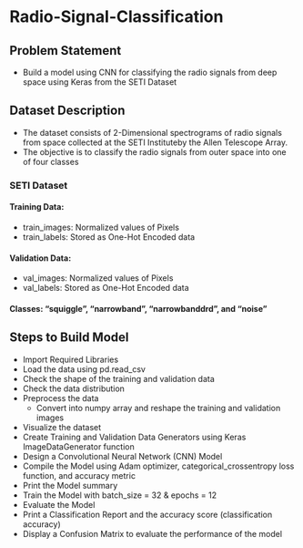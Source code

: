 # Radio-Signal-Classification

## Problem Statement
* Build a model using CNN for classifying the radio signals from deep space using Keras from the SETI Dataset

## Dataset Description
* The dataset consists of 2-Dimensional spectrograms of radio signals from space collected at the SETI Instituteby the Allen Telescope Array.
* The objective is to classify the radio signals from outer space into one of four classes
### SETI Dataset
#### Training Data:
   * train_images: Normalized values of Pixels 
   * train_labels: Stored as One-Hot Encoded data
#### Validation Data: 
   * val_images: Normalized values of Pixels 
   * val_labels: Stored as One-Hot Encoded data
#### Classes: “squiggle”, “narrowband”, “narrowbanddrd”, and “noise”

## Steps to Build Model
* Import Required Libraries
* Load the data using pd.read_csv 
* Check the shape of the training and validation data 
* Check the data distribution
* Preprocess the data
  * Convert into numpy array and reshape the training and validation images
* Visualize the dataset
* Create Training and Validation Data Generators using Keras ImageDataGenerator function
* Design a Convolutional Neural Network (CNN) Model
* Compile the Model using Adam optimizer, categorical_crossentropy loss function, and accuracy metric
* Print the Model summary
* Train the Model with batch_size = 32 & epochs = 12 
* Evaluate the Model 
* Print a Classification Report and the accuracy score (classification accuracy)
* Display a Confusion Matrix to evaluate the performance of the model

